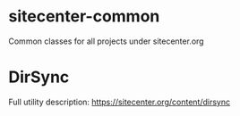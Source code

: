 # sitecenter-common
 Common classes for all projects under sitecenter.org

# DirSync
Full utility description: https://sitecenter.org/content/dirsync
